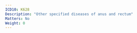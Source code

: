```yaml
---
ICD10: K628
Description: "Other specified diseases of anus and rectum"
Matters: No
Weight: 0
---
```


